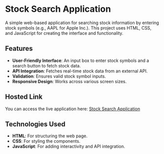 # Stock Search Application

A simple web-based application for searching stock information by entering stock symbols (e.g., AAPL for Apple Inc.). This project uses HTML, CSS, and JavaScript for creating the interface and functionality.

## Features

- **User-Friendly Interface**: An input box to enter stock symbols and a search button to fetch stock data.
- **API Integration**: Fetches real-time stock data from an external API.
- **Validation**: Ensures valid stock symbol inputs.
- **Responsive Design**: Works across various screen sizes.

## Hosted Link

You can access the live application here: [Stock Search Application](https://aparnamagadum.github.io/Remct4-Stock/)

## Technologies Used

- **HTML**: For structuring the web page.
- **CSS**: For styling the components.
- **JavaScript**: For adding interactivity and API integration.

